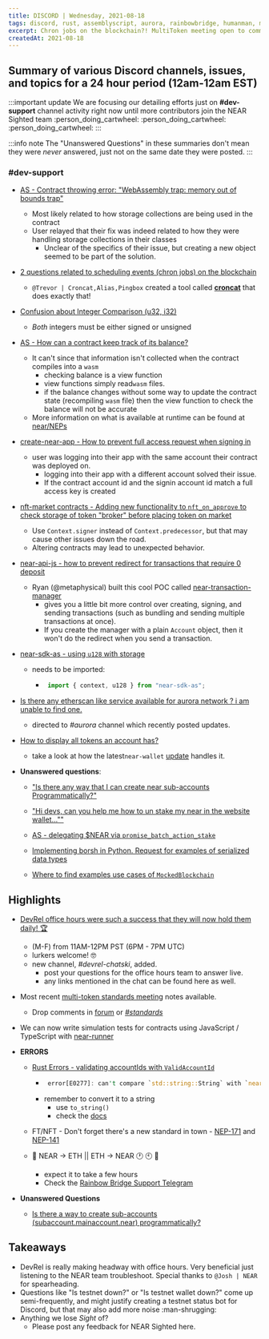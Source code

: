 ```yaml
---
title: DISCORD | Wednesday, 2021-08-18
tags: discord, rust, assemblyscript, aurora, rainbowbridge, humanman, multitoken
excerpt: Chron jobs on the blockchain?! MultiToken meeting open to comments. Sim testing in TypeScript with `near-runner`
createdAt: 2021-08-18
---
```

 


## Summary of various Discord channels, issues, and topics for a 24 hour period (12am-12am EST)

:::important update
We are focusing our detailing efforts just on **#dev-support** channel activity right now until more contributors join the NEAR Sighted team :person_doing_cartwheel: :person_doing_cartwheel: :person_doing_cartwheel: 
:::

:::info note
The "Unanswered Questions" in these summaries don't mean they were _never_ answered, just not on the same date they were posted.
:::


### \#dev-support
- [AS - Contract throwing error: "WebAssembly trap: memory out of bounds trap"](discord://discordapp.com/channels/490367152054992913/542945453533036544/877409739632443402) 
    - Most likely related to how storage collections are being used in the contract
     - User relayed that their fix was indeed related to how they were handling storage collections in their classes
        - Unclear of the specifics of their issue, but creating a new object seemed to be part of the solution.

- [2 questions related to scheduling events (chron jobs) on the blockchain ](discord://discordapp.com/channels/490367152054992913/542945453533036544/877485515291648000)
    - `@Trevor | Croncat,Alias,Pingbox` created a tool called [**croncat**](https://docs.cron.cat/) that does exactly that!

- [Confusion about Integer Comparison (u32, i32)](discord://discordapp.com/channels/490367152054992913/542945453533036544/877530107344982026)
    - _Both_ integers must be either signed or unsigned

- [AS - How can a contract keep track of its balance?](discord://discordapp.com/channels/490367152054992913/542945453533036544/877538661208588299)
    - It can't since that information isn't collected when the contract compiles into a `wasm` 
        - checking balance is a view function
        - view functions simply read`wasm` files.
        - if the balance changes without some way to update the contract state (recompiling `wasm` file) then the view function to check the balance will not be accurate        
    - More information on what is available at runtime can be found at [near/NEPs](https://github.com/near/NEPs/blob/master/specs/RuntimeSpec/Components/BindingsSpec/ContextAPI.md)

- [create-near-app - How to prevent full access request when signing in](discord://discordapp.com/channels/490367152054992913/542945453533036544/877601113296240701)
    - user was logging into their app with the same account their contract was deployed on.
        - logging into their app with a different account solved their issue.
        - If the contract account id and the signin account id match a full access key is created

- [nft-market contracts - Adding new functionality to `nft_on_approve` to check storage of token "broker" before placing token on market](discord://discordapp.com/channels/490367152054992913/542945453533036544/877587374362726441)

    - Use `Context.signer` instead of `Context.predecessor`, but that may cause other issues down the road.
    - Altering  contracts may lead to unexpected behavior.

- [near-api-js - how to prevent redirect  for transactions that require 0 deposit](discord://discordapp.com/channels/490367152054992913/542945453533036544/877615635448860792)
    - Ryan (@metaphysical) built this cool POC called [near-transaction-manager](https://github.com/mehtaphysical/near-js/tree/main/packages/near-transaction-manager)
        - gives you a little bit more control over creating, signing, and sending transactions (such as bundling and sending multiple transactions at once).
        - If you create the manager with a plain `Account` object, then it won't do the redirect when you send a transaction.

- [near-sdk-as - using `u128` with storage](discord://discordapp.com/channels/490367152054992913/542945453533036544/877685654153224192)
    - needs to be imported:
        - ```typescript
           import { context, u128 } from "near-sdk-as";
          ```
          
- [Is there any etherscan like service available for aurora network ? i am unable to find one.](discord://discordapp.com/channels/490367152054992913/542945453533036544/877686942173630466)
    - directed to _#aurora_ channel which recently posted updates.

- [How to display all tokens an account has?](discord://discordapp.com/channels/490367152054992913/542945453533036544/877743499552907284)
    - take a look at how the latest`near-wallet` [update](https://github.com/near/near-wallet/blob/master/packages/frontend/src/utils/tokens.js) handles it.

        
- **Unanswered questions**:
    - ["Is there any way that I can create near sub-accounts Programmatically?"](discord://discordapp.com/channels/490367152054992913/542945453533036544/877516704278806529)

    - ["Hi devs, can you help me how to un stake my near in the website wallet...""](discord://discordapp.com/channels/490367152054992913/542945453533036544/877566180041310228)
    
    - [AS - delegating $NEAR via `promise_batch_action_stake`](discord://discordapp.com/channels/490367152054992913/542945453533036544/877598666771271720)

    - [Implementing borsh in Python. Request for examples of serialized data types](discord://discordapp.com/channels/490367152054992913/542945453533036544/877607010680590346)

    - [Where to find examples use cases of `MockedBlockchain`](discord://discordapp.com/channels/490367152054992913/542945453533036544/877626291506004018) 



## Highlights
- [DevRel office hours were such a success that they will now hold them daily! :trophy: ](discord://discordapp.com/channels/490367152054992913/708307442491981849/877612128486453268)
    - (M-F) from 11AM-12PM PST (6PM - 7PM UTC)
    - lurkers welcome! :nerd_face: 
    - new channel, _#devrel-chatski_, added.
        - post your questions for the office hours team to answer live.
        - any links mentioned in the chat can be found here as well.

- Most recent [multi-token standards meeting](https://github.com/shipsgold/multi-token-standard-impl/blob/main/meetings/2021-08-17-meeting-notes.md) notes available. 
    - Drop comments in [forum](https://gov.near.org/t/multi-token-standard-discussion/2917/20) or [_#standards_](discord://discordapp.com/channels/490367152054992913/796063453138780210/877676207867559946)
- We can now write simulation tests for contracts using JavaScript / TypeScript with [near-runner](https://www.npmjs.com/package/near-runner)

- **ERRORS**

  - [Rust Errors - validating accountIds with `ValidAccountId`](discord://discordapp.com/channels/490367152054992913/510254340120903684/877631438621651034)
    - ```rust
       error[E0277]: can't compare `std::string::String` with `near_sdk::json_types::ValidAccountId`
       ```
    - remember to convert it to a string
        - use `to_string()`
        - check the [docs](https://docs.rs/near-sdk/2.0.1/near_sdk/json_types/struct.ValidAccountId.html#impl-From%3CValidAccountId%3E)

  - FT/NFT - Don't forget there's a new standard in town -  [NEP-171](https://github.com/near/NEPs/blob/master/specs/Standards/NonFungibleToken/Core.md) and [NEP-141](https://github.com/near/NEPs/blob/master/specs/Standards/FungibleToken/Core.md) 

  - :rainbow: NEAR -> ETH || ETH -> NEAR :clock1: :clock10: :imp: 
      - expect it to take a few hours
      - Check the [Rainbow Bridge Support Telegram](https://t.me/rainbowbridgesupport)

- **Unanswered Questions**

    - [Is there a way to create sub-accounts (subaccount.mainaccount.near) programmatically?](discord://discordapp.com/channels/490367152054992913/804082069268856852/877396292563767336)

     

## Takeaways
- DevRel is really making headway with office hours. Very beneficial just listening to the NEAR team troubleshoot. Special thanks to `@Josh | NEAR` for spearheading.
- Questions like "Is testnet down?" or "Is testnet wallet down?" come up semi-frequently, and might justify creating a testnet status bot for Discord, but that may also add more noise :man-shrugging: 
- Anything we lose _Sight_ of?
   - Please post any feedback for NEAR Sighted here.



